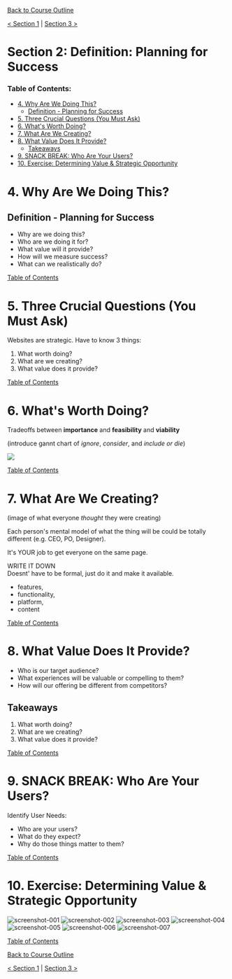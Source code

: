 [Back to Course Outline](../README.md)  

[< Section 1](../notes/notes-section-01.md) | [Section 3 >](../notes/notes-section-03.md)  

# Section 2: Definition: Planning for Success <!-- omit in toc -->

### Table of Contents:  

- [4. Why Are We Doing This?](#4-why-are-we-doing-this)
  - [Definition - Planning for Success](#definition---planning-for-success)
- [5. Three Crucial Questions (You Must Ask)](#5-three-crucial-questions-you-must-ask)
- [6. What's Worth Doing?](#6-whats-worth-doing)
- [7. What Are We Creating?](#7-what-are-we-creating)
- [8. What Value Does It Provide?](#8-what-value-does-it-provide)
  - [Takeaways](#takeaways)
- [9. SNACK BREAK: Who Are Your Users?](#9-snack-break-who-are-your-users)
- [10. Exercise: Determining Value & Strategic Opportunity](#10-exercise-determining-value--strategic-opportunity)

# 4. Why Are We Doing This?

## Definition - Planning for Success

- Why are we doing this?
- Who are we doing it for?
- What value will it provide?
- How will we measure success?
- What can we realistically do?

[Table of Contents](#Table-of-Contents:)  

# 5. Three Crucial Questions (You Must Ask)

Websites are strategic. Have to know 3 things:

1. What worth doing?
2. What are we creating?
3. What value does it provide?

[Table of Contents](#Table-of-Contents:)  

# 6. What's Worth Doing?

Tradeoffs between **importance** and **feasibility** and **viability**  

(introduce gannt chart of *ignore*, *consider*, and *include or die*)

![](../img/)

[Table of Contents](#Table-of-Contents:)  

# 7. What Are We Creating?

(image of what everyone _thought_ they were creating)

Each person's mental model of what the thing will be could be totally different (e.g. CEO, PO, Designer).  

It's YOUR job to get everyone on the same page.  

WRITE IT DOWN  
Doesnt' have to be formal, just do it and make it available.  
- features, 
- functionality, 
- platform, 
- content

[Table of Contents](#Table-of-Contents:)  

# 8. What Value Does It Provide?

- Who is our target audience?
- What experiences will be valuable or compelling to them?
- How will our offering be different from competitors?

## Takeaways

1. What worth doing?
2. What are we creating?
3. What value does it provide?

[Table of Contents](#Table-of-Contents:)  

# 9. SNACK BREAK: Who Are Your Users?

Identify User Needs:  
- Who are your users?
- What do they expect?
- Why do those things matter to them?

[Table of Contents](#Table-of-Contents:)  

# 10. Exercise: Determining Value & Strategic Opportunity

![screenshot-001](../img/screenshots-001.jpg)
![screenshot-002](../img/screenshots-002.jpg)
![screenshot-003](../img/screenshots-003.jpg)
![screenshot-004](../img/screenshots-004.jpg)
![screenshot-005](../img/screenshots-005.jpg)
![screenshot-006](../img/screenshots-006.jpg)
![screenshot-007](../img/screenshots-007.jpg)

[Table of Contents](#Table-of-Contents:)  

[Back to Course Outline](../README.md)  

[< Section 1](../notes/notes-section-01.md) | [Section 3 >](../notes/notes-section-03.md)  
